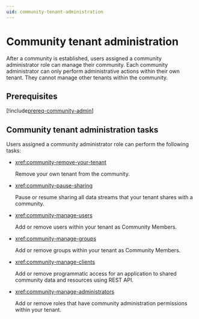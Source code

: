 ```yaml
---
uid: community-tenant-administration
---
```


# Community tenant administration

After a community is established, users assigned a community administrator role can manage their community. Each community administrator can only perform administrative actions within their own tenant. They cannot manage other tenants within the community.

## Prerequisites

[!include[prereq-community-admin](includes/prereq-community-admin.md)]

## Community tenant administration tasks

Users assigned a community administrator role can perform the following tasks:

- <xref:community-remove-your-tenant>

	Remove your own tenant from the community.

- <xref:community-pause-sharing>

	Pause or resume sharing all data streams that your tenant shares with a community.

- <xref:community-manage-users>

	Add or remove users within your tenant as Community Members.

- <xref:community-manage-groups>

	Add or remove groups within your tenant as Community Members.

- <xref:community-manage-clients>

	Add or remove programmatic access for an application to shared community data and resources using REST API.

- <xref:community-manage-administrators>

	Add or remove roles that have community administration permissions within your tenant.
